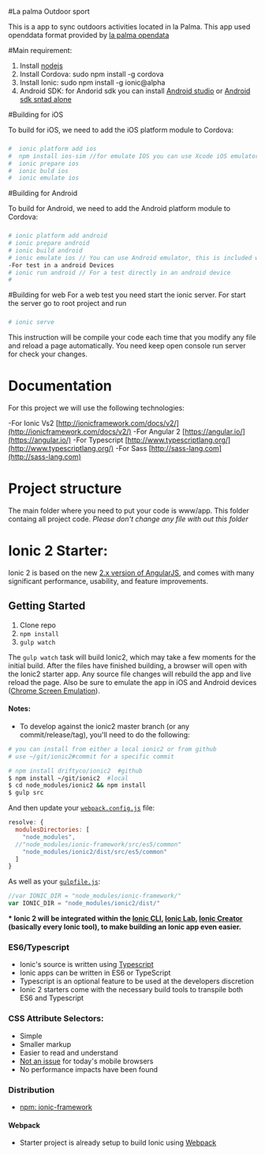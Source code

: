 #La palma Outdoor sport

This is a app to sync outdoors activities located in la Palma. This app used openddata format provided by [la palma opendata](http://www.opendatalapalma.es)

#Main requirement:

1. Install [nodejs](http://nodejs.org/)
2. Install Cordova: sudo npm install -g cordova
3. Install Ionic: sudo npm install -g ionic@alpha
4. Android SDK: for Andorid sdk you can install [Android studio](https://developer.android.com/sdk/index.html) or [Android sdk sntad alone](https://developer.android.com/sdk/installing/index.html)

#Building for iOS

To build for iOS, we need to add the iOS platform module to Cordova:


### 
```bash
#  ionic platform add ios
#  npm install ios-sim //for emulate IOS you can use Xcode iOS emulator, (Mac os users only)
#  ionic prepare ios
#  ionic buld ios
#  ionic emulate ios
```

#Building for Android

To build for Android, we need to add the Android platform module to Cordova:

###
```bash
# ionic platform add android
# ionic prepare android
# ionic build android
# ionic emulate ios // You can use Android emulator, this is included with Android studio
-For test in a android Devices
# ionic run android // For a test directly in an android device
#
```

#Building for web
For a web test you need start the ionic server. For start the server go to root project and run

###
```bash
# ionic serve
```
This instruction will be compile your code each time that you modify any file and reload a page automatically.
You need keep open console run server for check your changes.


# Documentation 

For this project we will use the following technologies:

-For Ionic Vs2  [http://ionicframework.com/docs/v2/](http://ionicframework.com/docs/v2/)
-For Angular 2 [https://angular.io/](https://angular.io/)
-For Typescript [http://www.typescriptlang.org/](http://www.typescriptlang.org/)
-For Sass [http://sass-lang.com](http://sass-lang.com)


# Project structure
The main folder where you need to put your code is www/app. This folder containg all project code. *Please don't change any file with out this folder*


# Ionic 2 Starter: 

Ionic 2 is based on the new [2.x version of AngularJS](https://angular.io/), and comes with many significant performance, usability, and feature improvements.


## Getting Started

1. Clone repo
2. `npm install`
3. `gulp watch`

The `gulp watch` task will build Ionic2, which may take a few moments for the initial build. After the files have finished building, a browser will open with the Ionic2 starter app. Any source file changes will rebuild the app and live reload the page. Also be sure to emulate the app in iOS and Android devices ([Chrome Screen Emulation](https://developer.chrome.com/devtools/docs/device-mode#screen-emulator)).

#### Notes:
- To develop against the ionic2 master branch (or any commit/release/tag), you'll need to do the following:
```bash
# you can install from either a local ionic2 or from github
# use ~/git/ionic2#commit for a specific commit

# npm install driftyco/ionic2  #github
$ npm install ~/git/ionic2  #local
$ cd node_modules/ionic2 && npm install
$ gulp src
```
And then update your [`webpack.config.js`](https://github.com/driftyco/ionic2-starter/blob/master/webpack.config.js#L32) file:
```js
resolve: {
  modulesDirectories: [
    "node_modules",
  //"node_modules/ionic-framework/src/es5/common"
    "node_modules/ionic2/dist/src/es5/common"
  ]
}
```
As well as your [`gulpfile.js`](https://github.com/driftyco/ionic2-starter/blob/master/gulpfile.js#L19):
```js
//var IONIC_DIR = "node_modules/ionic-framework/"
var IONIC_DIR = "node_modules/ionic2/dist/"
```


__* Ionic 2 will be integrated within the [Ionic CLI](https://www.npmjs.com/package/ionic), [Ionic Lab](http://lab.ionic.io/), [Ionic Creator](http://creator.ionic.io/) (basically every Ionic tool), to make building an Ionic app even easier.__


### ES6/Typescript

- Ionic's source is written using [Typescript](http://www.typescriptlang.org/)
- Ionic apps can be written in ES6 or TypeScript
- Typescript is an optional feature to be used at the developers discretion
- Ionic 2 starters come with the necessary build tools to transpile both ES6 and Typescript


### CSS Attribute Selectors:

- Simple
- Smaller markup
- Easier to read and understand
- [Not an issue](https://twitter.com/paul_irish/status/311610425617838081) for today's mobile browsers
- No performance impacts have been found


### Distribution

 - [npm: ionic-framework](https://www.npmjs.com/package/ionic-framework)


#### Webpack

- Starter project is already setup to build Ionic using [Webpack](http://webpack.github.io/)
